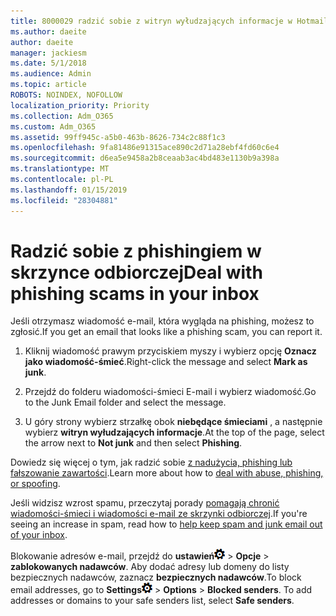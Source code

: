 ```yaml
---
title: 8000029 radzić sobie z witryn wyłudzających informacje w Hotmail
ms.author: daeite
author: daeite
manager: jackiesm
ms.date: 5/1/2018
ms.audience: Admin
ms.topic: article
ROBOTS: NOINDEX, NOFOLLOW
localization_priority: Priority
ms.collection: Adm_O365
ms.custom: Adm_O365
ms.assetid: 99ff945c-a5b0-463b-8626-734c2c88f1c3
ms.openlocfilehash: 9fa81486e91315ace890c2d71a28ebf4fd60c6e4
ms.sourcegitcommit: d6ea5e9458a2b8ceaab3ac4bd483e1130b9a398a
ms.translationtype: MT
ms.contentlocale: pl-PL
ms.lasthandoff: 01/15/2019
ms.locfileid: "28304881"
---
```

# <a name="deal-with-phishing-scams-in-your-inbox"></a><span data-ttu-id="74269-102">Radzić sobie z phishingiem w skrzynce odbiorczej</span><span class="sxs-lookup"><span data-stu-id="74269-102">Deal with phishing scams in your inbox</span></span>

<span data-ttu-id="74269-103">Jeśli otrzymasz wiadomość e-mail, która wygląda na phishing, możesz to zgłosić.</span><span class="sxs-lookup"><span data-stu-id="74269-103">If you get an email that looks like a phishing scam, you can report it.</span></span>
  
1. <span data-ttu-id="74269-104">Kliknij wiadomość prawym przyciskiem myszy i wybierz opcję **Oznacz jako wiadomość-śmieć**.</span><span class="sxs-lookup"><span data-stu-id="74269-104">Right-click the message and select **Mark as junk**.</span></span> 
    
2. <span data-ttu-id="74269-105">Przejdź do folderu wiadomości-śmieci E-mail i wybierz wiadomość.</span><span class="sxs-lookup"><span data-stu-id="74269-105">Go to the Junk Email folder and select the message.</span></span>
    
3. <span data-ttu-id="74269-106">U góry strony wybierz strzałkę obok **niebędące śmieciami** , a następnie wybierz **witryn wyłudzających informacje**.</span><span class="sxs-lookup"><span data-stu-id="74269-106">At the top of the page, select the arrow next to **Not junk** and then select **Phishing**.</span></span> 
    
<span data-ttu-id="74269-107">Dowiedz się więcej o tym, jak radzić sobie [z nadużycia, phishing lub fałszowanie zawartości](https://go.microsoft.com/fwlink/p/?linkid=873139).</span><span class="sxs-lookup"><span data-stu-id="74269-107">Learn more about how to [deal with abuse, phishing, or spoofing](https://go.microsoft.com/fwlink/p/?linkid=873139).</span></span>
  
<span data-ttu-id="74269-108">Jeśli widzisz wzrost spamu, przeczytaj porady [pomagają chronić wiadomości-śmieci i wiadomości e-mail ze skrzynki odbiorczej](https://go.microsoft.com/fwlink/p/?linkid=873140).</span><span class="sxs-lookup"><span data-stu-id="74269-108">If you're seeing an increase in spam, read how to [help keep spam and junk email out of your inbox](https://go.microsoft.com/fwlink/p/?linkid=873140).</span></span>
  
<span data-ttu-id="74269-p101">Blokowanie adresów e-mail, przejdź do **ustawień**![ustawienia](media/f4b2e798-fff1-4a14-931f-5677a4543b58.png) \> **Opcje** \> **zablokowanych nadawców**. Aby dodać adresy lub domeny do listy bezpiecznych nadawców, zaznacz **bezpiecznych nadawców**.</span><span class="sxs-lookup"><span data-stu-id="74269-p101">To block email addresses, go to **Settings**![Settings](media/f4b2e798-fff1-4a14-931f-5677a4543b58.png) \> **Options** \> **Blocked senders**. To add addresses or domains to your safe senders list, select **Safe senders**.</span></span> 
  

